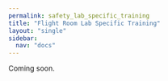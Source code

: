 ```yaml
---
permalink: safety_lab_specific_training
title: "Flight Room Lab Specific Training"
layout: "single"
sidebar:
  nav: "docs"
---
```


Coming soon. 